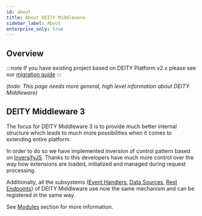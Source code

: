 ```yaml
---
id: about
title: About DEITY Middleware
sidebar_label: About
enterprise_only: true
---
```


## Overview

:::note If you have existing project based on DEITY Platform v2.x please see our [migration guide](./migration-guide.md)
:::

_(todo: This page needs more general, high level information about DEITY Middleware)_

## DEITY Middleware 3

The focus for DEITY Middleware 3 is to provide much better internal structure which leads to much more possibilities when it comes to extending entire platform.

In order to do so we have implemented inversion of control pattern based on [InversifyJS](https://github.com/inversify/InversifyJS). Thanks to this developers have much more control over the way how extensions are loaded, initialized and managed during request processing.

Additionally, all the subsystems ([Event Handlers](./event-handlers.md), [Data Sources](./data-sources.md), [Rest Endpoints](./rest-endpoints.md)) of DEITY Middleware use now the same mechanism and can be registered in the same way.

See [Modules](./modules/about.md) section for more information.
